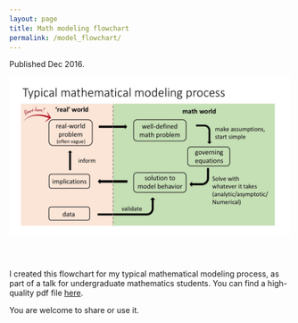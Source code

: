 ```yaml
---
layout: page
title: Math modeling flowchart
permalink: /model_flowchart/
---
```

Published Dec 2016.

<!-- ![flowchart](/files/Model_flowchart/math_model_flowchart.jpg)
--> 

<div id="bg">
 <img style="float: left; margin: 0px 30px 60px 0px;" src="../files/Model_flowchart/math_model_flowchart.jpg" width = "800"/>
 </div>  
 <br />

I created this flowchart for my typical mathematical modeling process, as part of a talk for undergraduate mathematics students. You can find a high-quality pdf file [here](/files/Model_flowchart/math_model_flowchart.pdf). 

You are welcome to share or use it. 
